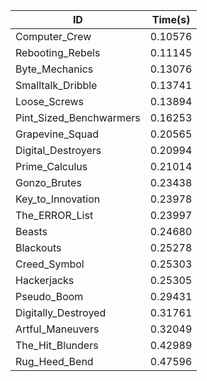 |ID|Time(s)|
|-|-|
|Computer_Crew|0.10576|
|Rebooting_Rebels|0.11145|
|Byte_Mechanics|0.13076|
|Smalltalk_Dribble|0.13741|
|Loose_Screws|0.13894|
|Pint_Sized_Benchwarmers|0.16253|
|Grapevine_Squad|0.20565|
|Digital_Destroyers|0.20994|
|Prime_Calculus|0.21014|
|Gonzo_Brutes|0.23438|
|Key_to_Innovation|0.23978|
|The_ERROR_List|0.23997|
|Beasts|0.24680|
|Blackouts|0.25278|
|Creed_Symbol|0.25303|
|Hackerjacks|0.25305|
|Pseudo_Boom|0.29431|
|Digitally_Destroyed|0.31761|
|Artful_Maneuvers|0.32049|
|The_Hit_Blunders|0.42989|
|Rug_Heed_Bend|0.47596|
